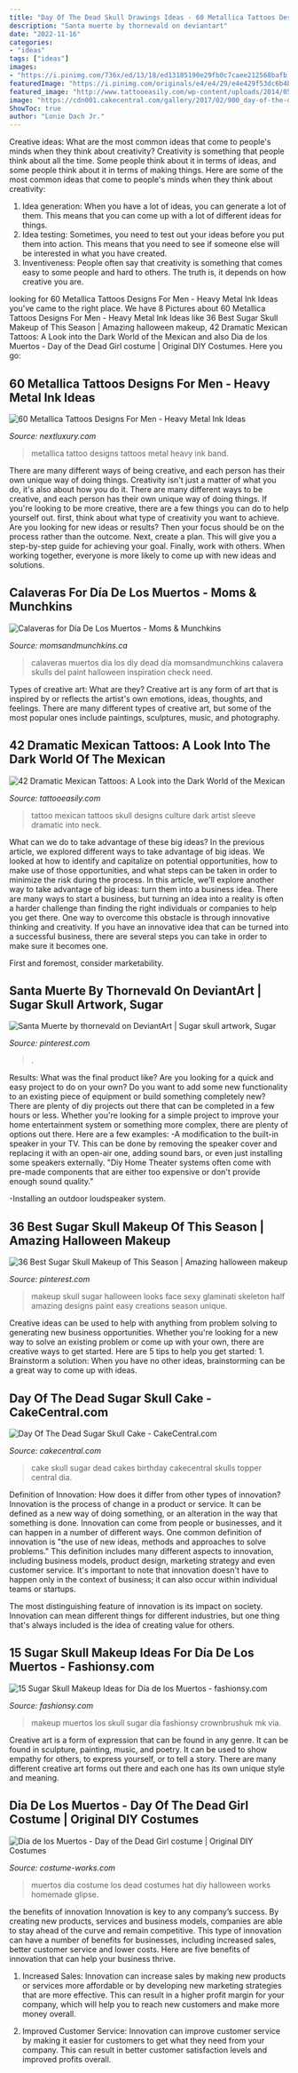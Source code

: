 ```yaml
---
title: "Day Of The Dead Skull Drawings Ideas - 60 Metallica Tattoos Designs For Men"
description: "Santa muerte by thornevald on deviantart"
date: "2022-11-16"
categories:
- "ideas"
tags: ["ideas"]
images:
- "https://i.pinimg.com/736x/ed/13/18/ed13185190e29fb0c7caee212568bafb.jpg"
featuredImage: "https://i.pinimg.com/originals/e4/e4/29/e4e429f53dc6b4b2b9d6cc05baf3db1d.jpg"
featured_image: "http://www.tattooeasily.com/wp-content/uploads/2014/05/mexican-tattoo-design-ideas-6.jpg"
image: "https://cdn001.cakecentral.com/gallery/2017/02/900_day-of-the-dead-sugar-skull-cake-9882512XBav.jpg"
ShowToc: true
author: "Lonie Dach Jr."
---
```



Creative ideas: What are the most common ideas that come to people's minds when they think about creativity?
Creativity is something that people think about all the time. Some people think about it in terms of ideas, and some people think about it in terms of making things. Here are some of the most common ideas that come to people's minds when they think about creativity: 
1. Idea generation: When you have a lot of ideas, you can generate a lot of them. This means that you can come up with a lot of different ideas for things. 
2. Idea testing: Sometimes, you need to test out your ideas before you put them into action. This means that you need to see if someone else will be interested in what you have created. 
3. Inventiveness: People often say that creativity is something that comes easy to some people and hard to others. The truth is, it depends on how creative you are.

	

		
looking for 60 Metallica Tattoos Designs For Men - Heavy Metal Ink Ideas you've came to the right place. We have 8 Pictures about 60 Metallica Tattoos Designs For Men - Heavy Metal Ink Ideas like 36 Best Sugar Skull Makeup of This Season | Amazing halloween makeup, 42 Dramatic Mexican Tattoos: A Look into the Dark World of the Mexican and also Dia de los Muertos - Day of the Dead Girl costume | Original DIY Costumes. Here you go:
		
    
## 60 Metallica Tattoos Designs For Men - Heavy Metal Ink Ideas

<img loading=lazy src="http://nextluxury.com/wp-content/uploads/guys-metallica-tattoo-design-ideas-on-arm.jpg" onerror="this.onerror=null;this.src='https://tse1.mm.bing.net/th?id=OIP.sYxa-bHe_2gRJKWRk0FpSgAAAA&amp;pid=15.1';" alt="60 Metallica Tattoos Designs For Men - Heavy Metal Ink Ideas">

_Source: nextluxury.com_

>metallica tattoo designs tattoos metal heavy ink band. 

	

There are many different ways of being creative, and each person has their own unique way of doing things.
Creativity isn't just a matter of what you do, it's also about how you do it. There are many different ways to be creative, and each person has their own unique way of doing things. If you're looking to be more creative, there are a few things you can do to help yourself out. first, think about what type of creativity you want to achieve. Are you looking for new ideas or results? Then your focus should be on the process rather than the outcome. Next, create a plan. This will give you a step-by-step guide for achieving your goal. Finally, work with others. When working together, everyone is more likely to come up with new ideas and solutions.

    
## Calaveras For Día De Los Muertos - Moms &amp; Munchkins

<img loading=lazy src="https://www.momsandmunchkins.ca/wp-content/uploads/2014/10/calavera-collage.jpg" onerror="this.onerror=null;this.src='https://tse4.mm.bing.net/th?id=OIP.2IMoLmjrjARl7VHvDh8rkgHaKl&amp;pid=15.1';" alt="Calaveras for Día De Los Muertos - Moms &amp; Munchkins">

_Source: momsandmunchkins.ca_

>calaveras muertos dia los diy dead día momsandmunchkins calavera skulls del paint halloween inspiration check need. 

	

Types of creative art: What are they?
Creative art is any form of art that is inspired by or reflects the artist's own emotions, ideas, thoughts, and feelings. There are many different types of creative art, but some of the most popular ones include paintings, sculptures, music, and photography.

    
## 42 Dramatic Mexican Tattoos: A Look Into The Dark World Of The Mexican

<img loading=lazy src="http://www.tattooeasily.com/wp-content/uploads/2014/05/mexican-tattoo-design-ideas-6.jpg" onerror="this.onerror=null;this.src='https://tse2.mm.bing.net/th?id=OIP.Cq54A4z12r_TcL1RPHagKwHaJH&amp;pid=15.1';" alt="42 Dramatic Mexican Tattoos: A Look into the Dark World of the Mexican">

_Source: tattooeasily.com_

>tattoo mexican tattoos skull designs culture dark artist sleeve dramatic into neck. 

	

What can we do to take advantage of these big ideas?
In the previous article, we explored different ways to take advantage of big ideas. We looked at how to identify and capitalize on potential opportunities, how to make use of those opportunities, and what steps can be taken in order to minimize the risk during the process. In this article, we'll explore another way to take advantage of big ideas: turn them into a business idea.
There are many ways to start a business, but turning an idea into a reality is often a harder challenge than finding the right individuals or companies to help you get there. One way to overcome this obstacle is through innovative thinking and creativity. If you have an innovative idea that can be turned into a successful business, there are several steps you can take in order to make sure it becomes one. 

First and foremost, consider marketability.

    
## Santa Muerte By Thornevald On DeviantArt | Sugar Skull Artwork, Sugar

<img loading=lazy src="https://i.pinimg.com/736x/ed/13/18/ed13185190e29fb0c7caee212568bafb.jpg" onerror="this.onerror=null;this.src='https://tse1.mm.bing.net/th?id=OIP.TfXcxrnbKQTYGKeA0jSqpgHaML&amp;pid=15.1';" alt="Santa Muerte by thornevald on DeviantArt | Sugar skull artwork, Sugar">

_Source: pinterest.com_

>. 

	

Results: What was the final product like?
Are you looking for a quick and easy project to do on your own? Do you want to add some new functionality to an existing piece of equipment or build something completely new? There are plenty of diy projects out there that can be completed in a few hours or less. Whether you're looking for a simple project to improve your home entertainment system or something more complex, there are plenty of options out there. Here are a few examples: 
-A modification to the built-in speaker in your TV. This can be done by removing the speaker cover and replacing it with an open-air one, adding sound bars, or even just installing some speakers externally.
"Diy Home Theater systems often come with pre-made components that are either too expensive or don't provide enough sound quality."

-Installing an outdoor loudspeaker system.

    
## 36 Best Sugar Skull Makeup Of This Season | Amazing Halloween Makeup

<img loading=lazy src="https://i.pinimg.com/originals/e4/e4/29/e4e429f53dc6b4b2b9d6cc05baf3db1d.jpg" onerror="this.onerror=null;this.src='https://tse4.mm.bing.net/th?id=OIP.2f6WDhqEt1iWO2vxCz6TGgHaLG&amp;pid=15.1';" alt="36 Best Sugar Skull Makeup of This Season | Amazing halloween makeup">

_Source: pinterest.com_

>makeup skull sugar halloween looks face sexy glaminati skeleton half amazing designs paint easy creations season unique. 

	

Creative ideas can be used to help with anything from problem solving to generating new business opportunities. Whether you're looking for a new way to solve an existing problem or come up with your own, there are creative ways to get started. Here are 5 tips to help you get started: 1. Brainstorm a solution: When you have no other ideas, brainstorming can be a great way to come up with ideas.

    
## Day Of The Dead Sugar Skull Cake - CakeCentral.com

<img loading=lazy src="https://cdn001.cakecentral.com/gallery/2017/02/900_day-of-the-dead-sugar-skull-cake-9882512XBav.jpg" onerror="this.onerror=null;this.src='https://tse4.mm.bing.net/th?id=OIP.JwwsbXC9n1IekokqtcTRwAHaJ4&amp;pid=15.1';" alt="Day Of The Dead Sugar Skull Cake - CakeCentral.com">

_Source: cakecentral.com_

>cake skull sugar dead cakes birthday cakecentral skulls topper central dia. 

	

Definition of Innovation: How does it differ from other types of innovation?
Innovation is the process of change in a product or service. It can be defined as a new way of doing something, or an alteration in the way that something is done. Innovation can come from people or businesses, and it can happen in a number of different ways. 
One common definition of innovation is "the use of new ideas, methods and approaches to solve problems." This definition includes many different aspects to innovation, including business models, product design, marketing strategy and even customer service. It's important to note that innovation doesn't have to happen only in the context of business; it can also occur within individual teams or startups. 

The most distinguishing feature of innovation is its impact on society. Innovation can mean different things for different industries, but one thing that's always included is the idea of creating value for others.

    
## 15 Sugar Skull Makeup Ideas For Día De Los Muertos - Fashionsy.com

<img loading=lazy src="https://fashionsy.com/wp-content/uploads/2016/11/anna20-630x840.jpeg" onerror="this.onerror=null;this.src='https://tse1.mm.bing.net/th?id=OIP.ey1UDIxS4ROqBGEgUSby7AHaJ4&amp;pid=15.1';" alt="15 Sugar Skull Makeup Ideas for Día de los Muertos - fashionsy.com">

_Source: fashionsy.com_

>makeup muertos los skull sugar día fashionsy crownbrushuk mk via. 

	

Creative art is a form of expression that can be found in any genre. It can be found in sculpture, painting, music, and poetry. It can be used to show empathy for others, to express yourself, or to tell a story. There are many different creative art forms out there and each one has its own unique style and meaning.

    
## Dia De Los Muertos - Day Of The Dead Girl Costume | Original DIY Costumes

<img loading=lazy src="https://photos.costume-works.com/full/dia_de_los_muertos_girl.jpg" onerror="this.onerror=null;this.src='https://tse3.mm.bing.net/th?id=OIP.8PxknHa4QigHkG0SWI5rJAHaLJ&amp;pid=15.1';" alt="Dia de los Muertos - Day of the Dead Girl costume | Original DIY Costumes">

_Source: costume-works.com_

>muertos dia costume los dead costumes hat diy halloween works homemade glipse. 

	

the benefits of innovation
Innovation is key to any company’s success. By creating new products, services and business models, companies are able to stay ahead of the curve and remain competitive. This type of innovation can have a number of benefits for businesses, including increased sales, better customer service and lower costs. Here are five benefits of innovation that can help your business thrive.
1. Increased Sales: Innovation can increase sales by making new products or services more affordable or by developing new marketing strategies that are more effective. This can result in a higher profit margin for your company, which will help you to reach new customers and make more money overall.

2. Improved Customer Service: Innovation can improve customer service by making it easier for customers to get what they need from your company. This can result in better customer satisfaction levels and improved profits overall.


